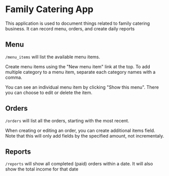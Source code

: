 # Family Catering App

This application is used to document things related to family catering business. It can record menu, orders, and create daily reports

## Menu

`/menu_items` will list the available menu items. 

Create menu items using the "New menu item" link at the top. To add multiple category to a menu item, separate each category names with a comma. 

You can see an individual menu item by clicking "Show this menu". There you can choose to edit or delete the item.

## Orders

`/orders` will list all the orders, starting with the most recent.

When creating or editing an order, you can create additional items field. Note that this will only add fields by the specified amount, not incrementaly.

## Reports

`/reports` will show all completed (paid) orders within a date. It will also show the total income for that date
